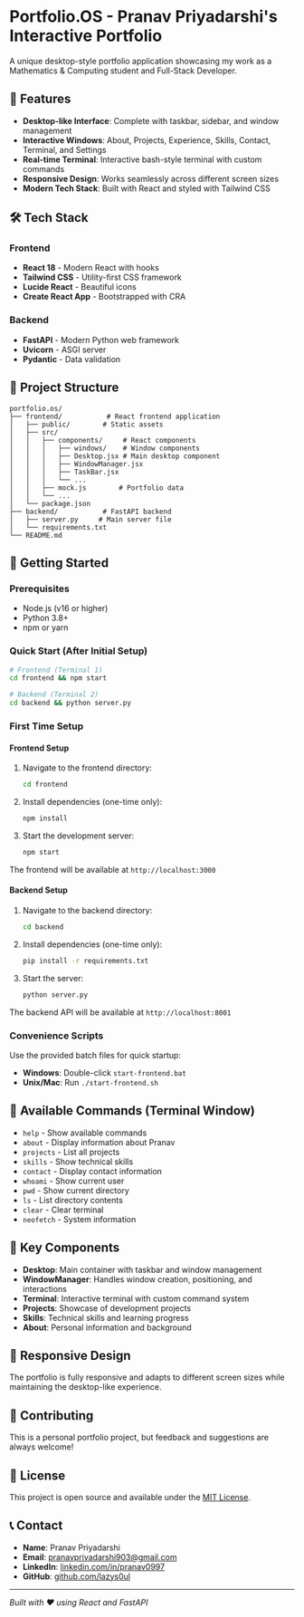 # Portfolio.OS - Pranav Priyadarshi's Interactive Portfolio

A unique desktop-style portfolio application showcasing my work as a Mathematics & Computing student and Full-Stack Developer.

## 🚀 Features

- **Desktop-like Interface**: Complete with taskbar, sidebar, and window management
- **Interactive Windows**: About, Projects, Experience, Skills, Contact, Terminal, and Settings
- **Real-time Terminal**: Interactive bash-style terminal with custom commands
- **Responsive Design**: Works seamlessly across different screen sizes
- **Modern Tech Stack**: Built with React and styled with Tailwind CSS

## 🛠️ Tech Stack

### Frontend
- **React 18** - Modern React with hooks
- **Tailwind CSS** - Utility-first CSS framework
- **Lucide React** - Beautiful icons
- **Create React App** - Bootstrapped with CRA

### Backend
- **FastAPI** - Modern Python web framework
- **Uvicorn** - ASGI server
- **Pydantic** - Data validation

## 📁 Project Structure

```
portfolio.os/
├── frontend/           # React frontend application
│   ├── public/        # Static assets
│   ├── src/
│   │   ├── components/     # React components
│   │   │   ├── windows/    # Window components
│   │   │   ├── Desktop.jsx # Main desktop component
│   │   │   ├── WindowManager.jsx
│   │   │   ├── TaskBar.jsx
│   │   │   └── ...
│   │   ├── mock.js        # Portfolio data
│   │   └── ...
│   └── package.json
├── backend/           # FastAPI backend
│   ├── server.py     # Main server file
│   └── requirements.txt
└── README.md
```

## 🚀 Getting Started

### Prerequisites
- Node.js (v16 or higher)
- Python 3.8+
- npm or yarn

### Quick Start (After Initial Setup)
```bash
# Frontend (Terminal 1)
cd frontend && npm start

# Backend (Terminal 2) 
cd backend && python server.py
```

### First Time Setup

#### Frontend Setup
1. Navigate to the frontend directory:
   ```bash
   cd frontend
   ```

2. Install dependencies (one-time only):
   ```bash
   npm install
   ```

3. Start the development server:
   ```bash
   npm start
   ```

The frontend will be available at `http://localhost:3000`

#### Backend Setup  
1. Navigate to the backend directory:
   ```bash
   cd backend
   ```

2. Install dependencies (one-time only):
   ```bash
   pip install -r requirements.txt
   ```

3. Start the server:
   ```bash
   python server.py
   ```

The backend API will be available at `http://localhost:8001`

### Convenience Scripts
Use the provided batch files for quick startup:
- **Windows**: Double-click `start-frontend.bat`
- **Unix/Mac**: Run `./start-frontend.sh`

## 🎯 Available Commands (Terminal Window)

- `help` - Show available commands
- `about` - Display information about Pranav
- `projects` - List all projects
- `skills` - Show technical skills
- `contact` - Display contact information
- `whoami` - Show current user
- `pwd` - Show current directory
- `ls` - List directory contents
- `clear` - Clear terminal
- `neofetch` - System information

## 🌟 Key Components

- **Desktop**: Main container with taskbar and window management
- **WindowManager**: Handles window creation, positioning, and interactions
- **Terminal**: Interactive terminal with custom command system
- **Projects**: Showcase of development projects
- **Skills**: Technical skills and learning progress
- **About**: Personal information and background

## 📱 Responsive Design

The portfolio is fully responsive and adapts to different screen sizes while maintaining the desktop-like experience.

## 🤝 Contributing

This is a personal portfolio project, but feedback and suggestions are always welcome!

## 📄 License

This project is open source and available under the [MIT License](LICENSE).

## 📞 Contact

- **Name**: Pranav Priyadarshi
- **Email**: pranavpriyadarshi903@gmail.com
- **LinkedIn**: [linkedin.com/in/pranav0997](https://linkedin.com/in/pranav0997)
- **GitHub**: [github.com/lazys0ul](https://github.com/lazys0ul)

---

*Built with ❤️ using React and FastAPI*

